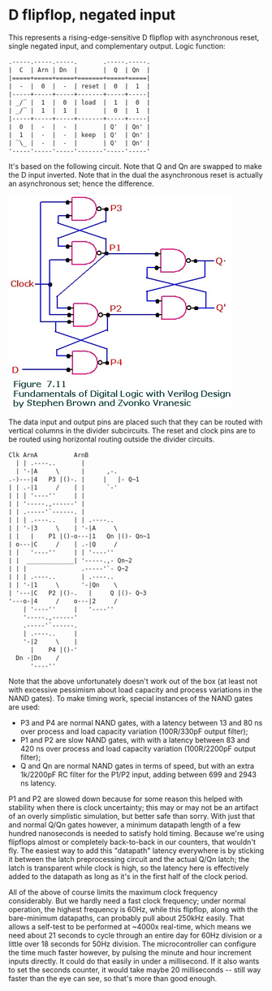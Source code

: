 D flipflop, negated input
=========================

This represents a rising-edge-sensitive D flipflop with asynchronous reset,
single negated input, and complementary output. Logic function:

```
.-----.-----.-----.       .-----.-----.
|  C  | Arn | Dn  |       |  Q  | Qn  |
|=====+=====+=====+=======+=====+=====|
|  -  |  0  |  -  | reset |  0  |  1  |
|-----+-----+-----+-------+-----+-----|
| _/‾ |  1  |  0  | load  |  1  |  0  |
| _/‾ |  1  |  1  |       |  0  |  1  |
|-----+-----+-----+-------+-----+-----|
|  0  |  -  |  -  |       | Q'  | Qn' |
|  1  |  -  |  -  | keep  | Q'  | Qn' |
| ‾\_ |  -  |  -  |       | Q'  | Qn' |
'-----'-----'-----'-------'-----'-----'
```

It's based on the following circuit. Note that Q and Qn are swapped to make
the D input inverted. Note that in the dual the asynchronous reset is actually
an asynchronous set; hence the difference.

![Flip flop circuit](flipflop.jpg?raw=true "Flip flop circuit")

The data input and output pins are placed such that they can be routed with
vertical columns in the divider subcircuits. The reset and clock pins are
to be routed using horizontal routing outside the divider circuits.

```
Clk ArnA          ArnB
  | | .----..       |
  | '-|A     \      |      ,-.
.-)---|4   P3 |()-. |     |   |- Q~1
| | .-|1     /    | |      `-'
| | | '----''     | |
| | '-----.,------' |
| | .-----'`------. |
| | | .----..     | | .----..
| | '-|3     \    | '-|A     \
| |   |    P1 |()-o---|1   Qn |()- Qn~1
| o---|C     /    | .-|Q     /
| |   '----''     | | '----''
| |  _____________| '-----.,- Qn~2
| | |               .-----'`- Q~2
| | | .----..       | .----..
| | '-|1     \      '-|Qn    \
| '---|C   P2 |()-.   |     Q |()- Q~3
'---o-|4     /    o---|2     /
    | '----''     |   '----''
    '-----.,------'
    .-----'`------.
    | .----..     |
    '-|2     \    |
      |    P4 |()-'
  Dn -|Dn    /
      '----''
```

Note that the above unfortunately doesn't work out of the box (at least not
with excessive pessimism about load capacity and process variations in the
NAND gates). To make timing work, special instances of the NAND gates are used:

 - P3 and P4 are normal NAND gates, with a latency between 13 and 80 ns over
   process and load capacity variation (100R/330pF output filter);
 - P1 and P2 are slow NAND gates, with with a latency between 83 and 420 ns
   over process and load capacity variation (100R/2200pF output filter);
 - Q and Qn are normal NAND gates in terms of speed, but with an extra
   1k/2200pF RC filter for the P1/P2 input, adding between 699 and 2943 ns
   latency.

P1 and P2 are slowed down because for some reason this helped with stability
when there is clock uncertainty; this may or may not be an artifact of an
overly simplistic simulation, but better safe than sorry. With just that and
normal Q/Qn gates however, a minimum datapath length of a few hundred
nanoseconds is needed to satisfy hold timing. Because we're using flipflops
almost or completely back-to-back in our counters, that wouldn't fly. The
easiest way to add this "datapath" latency everywhere is by sticking it between
the latch preprocessing circuit and the actual Q/Qn latch; the latch is
transparent while clock is high, so the latency here is effectively added to
the datapath as long as it's in the first half of the clock period.

All of the above of course limits the maximum clock frequency considerably. But
we hardly need a fast clock frequency; under normal operation, the highest
frequency is 60Hz, while this flipflop, along with the bare-minimum datapaths,
can probably pull about 250kHz easily. That allows a self-test to be performed
at ~4000x real-time, which means we need about 21 seconds to cycle through an
entire day for 60Hz division or a little over 18 seconds for 50Hz division. The
microcontroller can configure the time much faster however, by pulsing the
minute and hour increment inputs directly. It could do that easily in under a
millisecond. If it also wants to set the seconds counter, it would take maybe
20 milliseconds -- still way faster than the eye can see, so that's more than
good enough.
